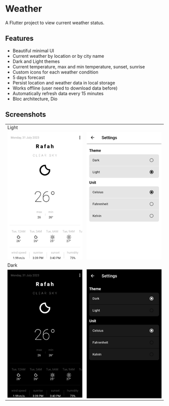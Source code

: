# Weather

A Flutter project to view current weather status.

## Features

- Beautiful minimal UI
- Current weather by location or by city name
- Dark and Light themes
- Current temperature, max and min temperature, sunset, sunrise
- Custom icons for each weather condition
- 5 days forecast
- Persist location and weather data in local storage
- Works offline (user need to download data before)
- Automatically refresh data every 15 minutes
- Bloc architecture, Dio

## Screenshots

<table>
<tr><td colspan="2">Light</td></tr>

  <tr> 
<td> <img width="250px" src="screenshots/home-light.png">  </td>
    <td>  <img width="250px" src="screenshots/settings-light.png">  </td>
  </tr>
<tr><td colspan="2">Dark</td></tr>

  <tr>
     <td>  <img width="250px" src="screenshots/home-dark.png"></td>
    <td>  <img width="250px" src="screenshots/settings-dark.png"></td>
  </tr>

</table>

